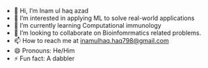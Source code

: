 - 👋 Hi, I’m Inam ul haq azad
- 👀 I’m interested in applying ML to solve real-world applications
- 🌱 I’m currently learning Computational immunology
- 💞️ I’m looking to collaborate on Bioinfomrmatics related problems.
- 📫 How to reach me at inamulhaq.haq798@gmail.com
- 😄 Pronouns: He/Him
- ⚡ Fun fact: A dabbler

<!---
inamulhaqazad/inamulhaqazad is a ✨ special ✨ repository because its `README.md` (this file) appears on your GitHub profile.
You can click the Preview link to take a look at your changes.
--->
